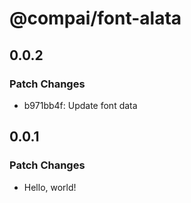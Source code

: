 # @compai/font-alata

## 0.0.2

### Patch Changes

- b971bb4f: Update font data

## 0.0.1

### Patch Changes

- Hello, world!
